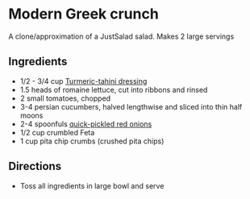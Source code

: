 # Modern Greek crunch
A clone/approximation of a JustSalad salad. Makes 2 large servings

## Ingredients
* 1/2 - 3/4 cup [Turmeric-tahini dressing](../condiments-sauces-toppings/turmeric-tahini-dressing.html)
* 1.5 heads of romaine lettuce, cut into ribbons and rinsed
* 2 small tomatoes, chopped
* 3-4 persian cucumbers, halved lengthwise and sliced into thin half moons
* 2-4 spoonfuls [quick-pickled red onions](../cured-pickled/quick-pickled-red-onions.html)
* 1/2 cup crumbled Feta
* 1 cup pita chip crumbs (crushed pita chips)

## Directions
* Toss all ingredients in large bowl and serve
